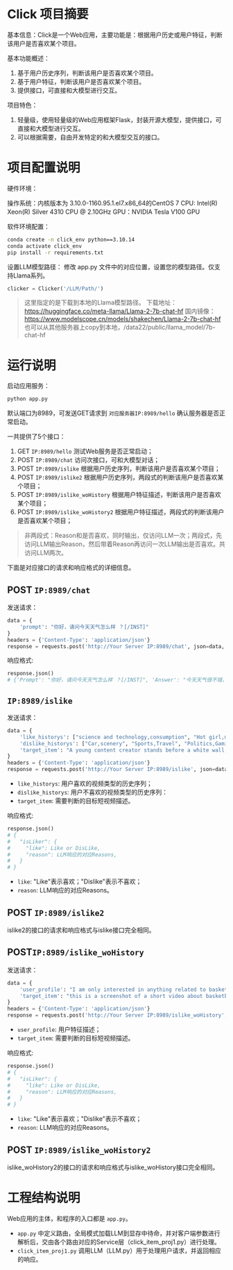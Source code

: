# Click 项目摘要

基本信息：Click是一个Web应用，主要功能是：根据用户历史或用户特征，判断该用户是否喜欢某个项目。

基本功能概述：
1. 基于用户历史序列，判断该用户是否喜欢某个项目。
2. 基于用户特征，判断该用户是否喜欢某个项目。
3. 提供接口，可直接和大模型进行交互。

项⽬特⾊：
1. 轻量级，使用轻量级的Web应用框架Flask，封装开源大模型，提供接口，可直接和大模型进行交互。
2. 可以根据需要，自由开发特定的和大模型交互的接口。

# 项目配置说明

硬件环境：

操作系统：内核版本为 3.10.0-1160.95.1.el7.x86_64的CentOS 7
CPU: Intel(R) Xeon(R) Silver 4310 CPU @ 2.10GHz
GPU：NVIDIA Tesla V100 GPU

软件环境配置：
```bash
conda create -n click_env python==3.10.14
conda activate click_env
pip install -r requirements.txt
```

设置LLM模型路径：
修改 app.py 文件中的对应位置，设置您的模型路径。仅支持Llama系列。
```python
clicker = Clicker('/LLM/Path/')
```
> 这里指定的是下载到本地的Llama模型路径。
> 下载地址：https://huggingface.co/meta-llama/Llama-2-7b-chat-hf
> 国内镜像：https://www.modelscope.cn/models/shakechen/Llama-2-7b-chat-hf
> 也可以从其他服务器上copy到本地，/data22/public/llama_model/7b-chat-hf

# 运行说明
启动应用服务：
```python
python app.py
```
默认端口为8989，可发送GET请求到 `对应服务器IP:8989/hello` 确认服务器是否正常启动。

一共提供了5个接口：
1. GET `IP:8989/hello` 测试Web服务是否正常启动；
2. POST `IP:8989/chat` 访问次接口，可和大模型对话；
3. POST `IP:8989/islike` 根据用户历史序列，判断该用户是否喜欢某个项目；
4. POST `IP:8989/islike2` 根据用户历史序列，两段式的判断该用户是否喜欢某个项目；
5. POST `IP:8989/islike_woHistory` 根据用户特征描述，判断该用户是否喜欢某个项目；
6. POST `IP:8989/islike_woHistory2` 根据用户特征描述，两段式的判断该用户是否喜欢某个项目；
> 非两段式：Reason和是否喜欢，同时输出，仅访问LLM一次；两段式，先访问LLM输出Reason，然后带着Reason再访问一次LLM输出是否喜欢。共访问LLM两次。

下面是对应接口的请求和响应格式的详细信息。
## POST `IP:8989/chat` 
发送请求：
```python
data = {
    'prompt': "你好，请问今天天气怎么样 ？[/INST]"
}
headers = {'Content-Type': 'application/json'}
response = requests.post('http://Your Server IP:8989/chat', json=data, headers=headers)
```
响应格式:
```python
response.json()
# {'Prompt': "你好，请问今天天气怎么样 ？[/INST]", 'Answer': "今天天气很不错，适合外出郊游。"}
```

## `IP:8989/islike`
发送请求：
```python
data = {
    'like_historys': ["science and technology,consumption", "Hot girl,music", "military,history", "Health,medical care", "military,Hot girl"],
    'dislike_historys': ["Car,scenery", "Sports,Travel", "Politics,Gaming", "cooking,lifestyle", "scenery,lifestyle"],
    'target_item': "A young content creator stands before a white wall, adorned with cat ears and dressed in a colorful outfit. She flashes a cheerful smile while making peace or victory signs."
}
headers = {'Content-Type': 'application/json'}
response = requests.post('http://Your Server IP:8989/islike', json=data, headers=headers)
```
- `like_historys`: 用户喜欢的视频类型的历史序列；
- `dislike_historys`: 用户不喜欢的视频类型的历史序列：
- `target_item`: 需要判断的目标短视频描述。

响应格式:
```python
response.json()
# {
#   "isLiker": {
#     "like": Like or DisLike,
#     "reason": LLM响应的对应Reasons,
#   }
# }
```
- `like`: "Like"表示喜欢；"Dislike"表示不喜欢；
- `reason`: LLM响应的对应Reasons。

## POST `IP:8989/islike2`
islike2的接口的请求和响应格式与islike接口完全相同。

## POST`IP:8989/islike_woHistory`
发送请求：
```python
data = {
    'user_profile': "I am only interested in anything related to basketball. I'm less interested in other topics such as cars, movies, etc.",
    'target_item': "this is a screenshot of a short video about basketball."
}
headers = {'Content-Type': 'application/json'}
response = requests.post('http://Your Server IP:8989/islike_woHistory', json=data, headers=headers)
```
- `user_profile`: 用户特征描述；
- `target_item`: 需要判断的目标短视频描述。

响应格式:
```python
response.json()
# {
#   "isLiker": {
#     "like": Like or DisLike,
#     "reason": LLM响应的对应Reasons,
#   }
# }
```
- `like`: "Like"表示喜欢；"Dislike"表示不喜欢；
- `reason`: LLM响应的对应Reasons。

## POST `IP:8989/islike_woHistory2`
islike_woHistory2的接口的请求和响应格式与islike_woHistory接口完全相同。

# 工程结构说明

Web应用的主体，和程序的入口都是 `app.py`。
- `app.py` 中定义路由，全局模式加载LLM到显存中待命，并对客户端参数进行解析后，交由各个路由对应的Service层（click_item_proj1.py）进行处理。
- `click_item_proj1.py` 调用LLM（LLM.py）用于处理用户请求，并返回相应的响应。

